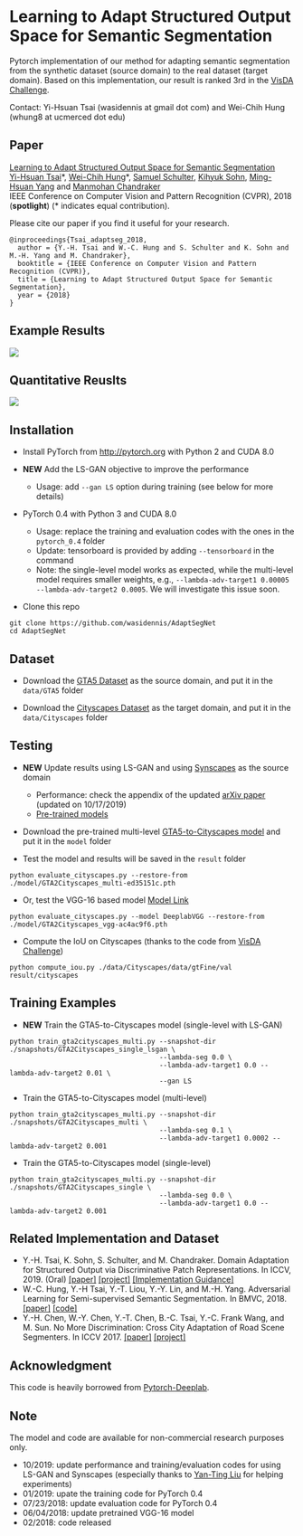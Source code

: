 # Learning to Adapt Structured Output Space for Semantic Segmentation

Pytorch implementation of our method for adapting semantic segmentation from the synthetic dataset (source domain) to the real dataset (target domain). Based on this implementation, our result is ranked 3rd in the [VisDA Challenge](http://ai.bu.edu/visda-2017/).

Contact: Yi-Hsuan Tsai (wasidennis at gmail dot com) and Wei-Chih Hung (whung8 at ucmerced dot edu)

## Paper
[Learning to Adapt Structured Output Space for Semantic Segmentation](https://arxiv.org/abs/1802.10349) <br />
[Yi-Hsuan Tsai](https://sites.google.com/site/yihsuantsai/home)\*, [Wei-Chih Hung](https://hfslyc.github.io/)\*, [Samuel Schulter](https://samschulter.github.io/), [Kihyuk Sohn](https://sites.google.com/site/kihyuksml/), [Ming-Hsuan Yang](http://faculty.ucmerced.edu/mhyang/index.html) and [Manmohan Chandraker](http://cseweb.ucsd.edu/~mkchandraker/) <br />
IEEE Conference on Computer Vision and Pattern Recognition (CVPR), 2018 (**spotlight**) (\* indicates equal contribution).

Please cite our paper if you find it useful for your research.

```
@inproceedings{Tsai_adaptseg_2018,
  author = {Y.-H. Tsai and W.-C. Hung and S. Schulter and K. Sohn and M.-H. Yang and M. Chandraker},
  booktitle = {IEEE Conference on Computer Vision and Pattern Recognition (CVPR)},
  title = {Learning to Adapt Structured Output Space for Semantic Segmentation},
  year = {2018}
}
```

## Example Results

![](figure/result_git.png)

## Quantitative Reuslts

![](figure/iou_comparison_v2.png)

## Installation
* Install PyTorch from http://pytorch.org with Python 2 and CUDA 8.0

* **NEW** Add the LS-GAN objective to improve the performance
  - Usage: add `--gan LS` option during training (see below for more details)

* PyTorch 0.4 with Python 3 and CUDA 8.0
  - Usage: replace the training and evaluation codes with the ones in the `pytorch_0.4` folder
  - Update: tensorboard is provided by adding `--tensorboard` in the command
  - Note: the single-level model works as expected, while the multi-level model requires smaller weights, e.g., `--lambda-adv-target1 0.00005 --lambda-adv-target2 0.0005`. We will investigate this issue soon.

* Clone this repo
```
git clone https://github.com/wasidennis/AdaptSegNet
cd AdaptSegNet
```
## Dataset
* Download the [GTA5 Dataset](https://download.visinf.tu-darmstadt.de/data/from_games/) as the source domain, and put it in the `data/GTA5` folder

* Download the [Cityscapes Dataset](https://www.cityscapes-dataset.com/) as the target domain, and put it in the `data/Cityscapes` folder

## Testing
* **NEW** Update results using LS-GAN and using [Synscapes](https://7dlabs.com/synscapes-overview) as the source domain
  - Performance: check the appendix of the updated [arXiv paper](https://arxiv.org/abs/1802.10349) (updated on 10/17/2019)
  - [Pre-trained models](https://www.dropbox.com/s/sif9cd6ad4s9y5d/AdaptSegNet_LSGAN_models.zip?dl=0)

* Download the pre-trained multi-level [GTA5-to-Cityscapes model](http://vllab.ucmerced.edu/ytsai/CVPR18/GTA2Cityscapes_multi-ed35151c.pth) and put it in the `model` folder

* Test the model and results will be saved in the `result` folder

```
python evaluate_cityscapes.py --restore-from ./model/GTA2Cityscapes_multi-ed35151c.pth
```

* Or, test the VGG-16 based model [Model Link](http://vllab.ucmerced.edu/ytsai/CVPR18/GTA2Cityscapes_vgg-ac4ac9f6.pth)

```
python evaluate_cityscapes.py --model DeeplabVGG --restore-from ./model/GTA2Cityscapes_vgg-ac4ac9f6.pth
```

* Compute the IoU on Cityscapes (thanks to the code from [VisDA Challenge](http://ai.bu.edu/visda-2017/))
```
python compute_iou.py ./data/Cityscapes/data/gtFine/val result/cityscapes
```

## Training Examples
* **NEW** Train the GTA5-to-Cityscapes model (single-level with LS-GAN)

```
python train_gta2cityscapes_multi.py --snapshot-dir ./snapshots/GTA2Cityscapes_single_lsgan \
                                     --lambda-seg 0.0 \
                                     --lambda-adv-target1 0.0 --lambda-adv-target2 0.01 \
                                     --gan LS
```

* Train the GTA5-to-Cityscapes model (multi-level)

```
python train_gta2cityscapes_multi.py --snapshot-dir ./snapshots/GTA2Cityscapes_multi \
                                     --lambda-seg 0.1 \
                                     --lambda-adv-target1 0.0002 --lambda-adv-target2 0.001
```

* Train the GTA5-to-Cityscapes model (single-level)

```
python train_gta2cityscapes_multi.py --snapshot-dir ./snapshots/GTA2Cityscapes_single \
                                     --lambda-seg 0.0 \
                                     --lambda-adv-target1 0.0 --lambda-adv-target2 0.001
```

## Related Implementation and Dataset
* Y.-H. Tsai, K. Sohn, S. Schulter, and M. Chandraker. Domain Adaptation for Structured Output via Discriminative Patch Representations. In ICCV, 2019. (Oral) [[paper]](https://arxiv.org/abs/1901.05427v3) [[project]](http://www.nec-labs.com/~mas/adapt-seg/adapt-seg.html) [[Implementation Guidance]](https://docs.google.com/document/d/1w235D1vonIl6ER7AEfOOp8T0OFUiLwXCDFUdAra62RU/edit?usp=sharing)
* W.-C. Hung, Y.-H Tsai, Y.-T. Liou, Y.-Y. Lin, and M.-H. Yang. Adversarial Learning for Semi-supervised Semantic Segmentation. In BMVC, 2018. [[paper]](https://arxiv.org/abs/1802.07934) [[code]](https://github.com/hfslyc/AdvSemiSeg)
* Y.-H. Chen, W.-Y. Chen, Y.-T. Chen, B.-C. Tsai, Y.-C. Frank Wang, and M. Sun. No More Discrimination: Cross City Adaptation of Road Scene Segmenters. In ICCV 2017. [[paper]](https://arxiv.org/abs/1704.08509) [[project]](https://yihsinchen.github.io/segmentation_adaptation/)

## Acknowledgment
This code is heavily borrowed from [Pytorch-Deeplab](https://github.com/speedinghzl/Pytorch-Deeplab).
## Note
The model and code are available for non-commercial research purposes only.
* 10/2019: update performance and training/evaluation codes for using LS-GAN and Synscapes (especially thanks to [Yan-Ting Liu](https://github.com/wheatdog) for helping experiments)
* 01/2019: upate the training code for PyTorch 0.4
* 07/23/2018: update evaluation code for PyTorch 0.4
* 06/04/2018: update pretrained VGG-16 model 
* 02/2018: code released




